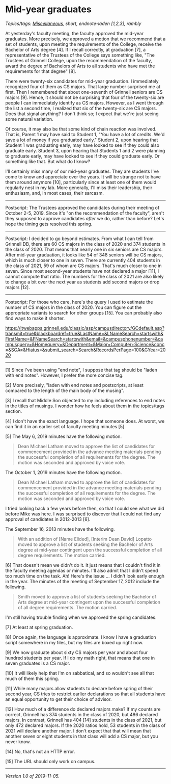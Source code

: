 Mid-year graduates
==================

*Topics/tags: [Miscellaneous](index-misc), short, endnote-laden [1,2,3], rambly*

At yesterday's faculty meeting, the faculty approved the mid-year
graduates.  More precisely, we approved a motion that we recommend
that a set of students, upon meeting the requirements of the College,
receive the Bachelor of Arts degree [4].  If I recall correctly,
at graduation [7], a representative of the Trustees of the College
says something like, "The Trustees of Grinnell College, upon the
recommendation of the faculty, award the degree of Bachelors of
Arts to all students who have met the requirements for that degree"
[8].

There were twenty-six candidates for mid-year graduation.  I
immediately recognized four of them as CS majors.  That large number
surprised me at first.  Then I remembered that about one-seventh of
Grinnell seniors are CS majors [9].  Hence, it should not be surprising
that four of the twenty-six are people I can immediately identify
as CS majors.  However, as I went through the list a second time,
I realized that six of the twenty-six are CS majors.  Does that
signal anything?  I don't think so; I expect that we're just seeing
some natural variation.

Of course, it may also be that some kind of chain reaction was
involved.  That is, Parent 1 may have said to Student 1, "You have
a lot of credits.  We'd save a lot of money if you graduated early."
Student 2, upon hearing that Student 1 was graduating early, may
have looked to see if they could also graduate early.  Student 3,
upon hearing that Students 1 and 2 were planning to graduate early,
may have looked to see if they could graduate early.  Or something
like that.  But what do I know?

I'll certainly miss many of our mid-year graduates.  They are students
I've come to know and appreciate over the years.  It will be strange
not to have them around anymore [10], particularly since at least one of
them would regularly nest in my lab.  More generally, I'll miss
their leadership, their enthusiasm, and, in most cases, their
sarcasm.

---

Postscript: The Trustees approved the candidates during their meeting
of October 2-5, 2019.  Since it's "on the recommendation of the
faculty", aren't they supposed to approve candidates *after* we do,
rather than before?  Let's hope the timing gets resolved this spring.

---

Postscript: I decided to go beyond estimates.  From what I can tell from
Grinnell DB, there are 60 CS majors in the class of 2020 and 374 students
in the class of 2020.  That means that nearly one in six seniors are CS
majors.  After mid-year graduation, it looks like 54 of 348 seniors will
be CS majors, which is much closer to one in seven.  There are currently
404 students in the class of 2021, 59 of whom are CS majors.  That's much
closer to one in seven.  Since most second-year students have not 
declared a major [11], I cannot compute that ratio.  The numbers for the 
class of 2021 are also likely to change a bit over the next year as
students add second majors or drop majors [12].

---

Postscript: For those who care, here's the query I used to estimate the
number of CS majors in the class of 2020.  You can figure out the
appropriate variants to search for other groups [15].  You can probably
also find ways to make it shorter.

<https://itwebapps.grinnell.edu/classic/asp/campusdirectory/GCdefault.asp?transmit=true&blackboardref=true&LastName=&LNameSearch=startswith&FirstName=&FNameSearch=startswith&email=&campusphonenumber=&campusquery=&Homequery=&Department=&Major=Computer+Science&conc=&SGA=&Hiatus=&submit_search=Search&RecordsPerPage=100&GYear=2020>

---

[1] Since I've been using "end note", I suppose that tag should be "laden with
end notes".  However, I prefer the more concise tag.

[2] More precisely, "laden with end notes and postscripts, at least compared
to the length of the main body of the musing".

[3] I recall that Middle Son objected to my including references to end notes
in the titles of musings.  I wonder how he feels about them in the topics/tags
section.

[4] I don't have the exact language.  I hope that someone does.  At worst,
we can find it in an earlier set of faculty meeting minutes [5].

[5] The May 6, 2019 minutes have the following motion.

> Dean Michael Latham moved to approve the list of candidates for commencement provided in the advance meeting materials pending the successful completion of all requirements for the degree. The motion was seconded and approved by voice vote. 

The October 1, 2019 minutes have the following motion.

> Dean Michael Latham moved to approve the list of candidates for commencement provided in the advance meeting materials pending the successful completion of all requirements for the degree. The motion was seconded and approved by voice vote. 

I tried looking back a few years before then, so that I could see what we
did before Mike was here.  I was surprised to discover that I could not find
any approval of candidates in 2012-2013 [6].

The September 16, 2013 minutes have the following.

> With an addition of [Name Elided], [Interim Dean David] Lopatto moved to approve a list of students seeking the Bachelor of Arts degree at mid-year contingent upon the successful completion of all degree requirements. The motion carried. 

[6] That doesn't mean we didn't do it.  It just means that I couldn't find it
in the faculty meeting agendas or minutes.  I'll also admit that I didn't spend
too much time on the task.  Ah!  Here's the issue ... I didn't look early
enough in the year.  The minutes of the meeting of September 17, 2012 
include the following.

> Smith moved to approve a list of students seeking the Bachelor of Arts degree at mid-year contingent upon the successful completion of all degree requirements. The motion carried. 

I'm still having trouble finding when we approved the spring candidates.

[7] At least at spring graduation.

[8] Once again, the language is approximate.  I know I have a graduation
script somewhere in my files, but my files are boxed up right now.

[9] We now graduate about sixty CS majors per year and about four hundred
students per year.  If I do my math right, that means that one in seven
graduates is a CS major.

[10] It will likely help that I'm on sabbatical, and so wouldn't see all
that much of them this spring.

[11] While many majors allow students to declare before spring of their
second year, CS tries to restrict earlier declarations so that all students
have an equal opportunity to get their choice of advisor.

[12] How much of a difference do declared majors make?  If my counts are
correct, Grinnell has 374 students in the class of 2020, but 486 declared
majors.  In contrast, Grinnell has 404 [14] students in the class of 2021,
but only 472 declared majors.  If the 2020 ratios hold, 53 students in the
class of 2021 will declare another major.  I don't expect that that will
mean that another seven or eight students in that class will add a CS
major, but you never know.

[14] No, that's not an HTTP error.

[15] The URL should only work on campus.

---

*Version 1.0 of 2019-11-05.*

